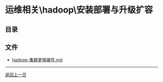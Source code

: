 # 运维相关\hadoop\安装部署与升级扩容

## 目录


## 文件

- [hadoop-集群更换硬件.md](./hadoop-集群更换硬件.md)

---

[返回上一页](../README.md)
